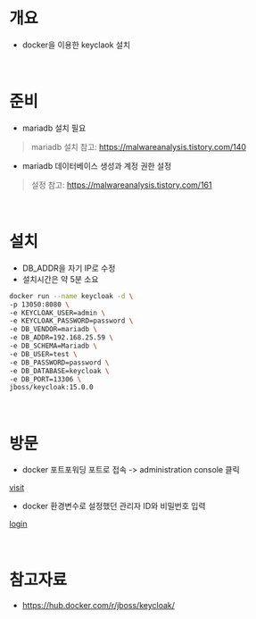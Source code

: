 # 개요
* docker을 이용한 keyclaok 설치

<br>

# 준비
* mariadb 설치 필요
> mariadb 설치 참고: https://malwareanalysis.tistory.com/140
* mariadb 데이터베이스 생성과 계정 권한 설정
> 설정 참고: https://malwareanalysis.tistory.com/161

<br>

# 설치
* DB_ADDR을 자기 IP로 수정
* 설치시간은 약 5분 소요
```sh
docker run --name keycloak -d \
-p 13050:8080 \
-e KEYCLOAK_USER=admin \
-e KEYCLOAK_PASSWORD=password \
-e DB_VENDOR=mariadb \
-e DB_ADDR=192.168.25.59 \
-e DB_SCHEMA=Mariadb \
-e DB_USER=test \
-e DB_PASSWORD=password \
-e DB_DATABASE=keycloak \
-e DB_PORT=13306 \
jboss/keycloak:15.0.0
```

<br>

# 방문
* docker 포트포워딩 포트로 접속 -> administration console 클릭

[visit](imgs/visithomepage.png)

* docker 환경변수로 설정했던 관리자 ID와 비밀번호 입력

[login](imgs/visithomepage.png)

<br>

# 참고자료
* https://hub.docker.com/r/jboss/keycloak/